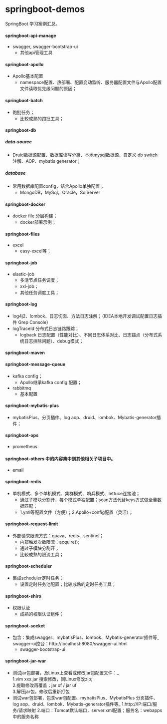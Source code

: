 # springboot-demos
SpringBoot 学习案例汇总。

#### springboot-api-manage
- swagger, swagger-bootstrap-ui
    - 其他api管理工具

#### springboot-apollo 
- Apollo基本配置
    -  namespace配置、热部署、配置变动监听、服务器配置文件与Apollo配置文件读取优先级问题的原因；

#### springboot-batch
- 跑批任务；
    - 比较成熟的跑批工具；

#### springboot-db
##### data-source
- Druid数据源配置、数据库读写分离、本地mysql数据源、自定义 db switch 注解、AOP、mybatis generator；
##### database
- 常用数据库配置config，结合Apollo单独配置；
    - MongoDB，MySql，Oracle，SqlServer

#### springboot-docker
- docker file 分层构建；
    - docker部署示例；

#### springboot-files
- excel
    - easy-excel等；

#### springboot-job
- elastic-job
    - 多活节点任务调度；
    - xxl-job；
    - 其他任务调度工具；

#### springboot-log
- log4j2、lombok、日志切面、方法日志注解；（IDEA本地开发调试配置日志插件 Grep Console）
- logTraceId 分布式日志链路跟踪；
    - logback 日志配置（性能对比）、不同日志体系对比、日志锚点（分布式系统日志排除问题）、debug模式；

#### springboot-maven

#### springboot-message-queue
- kafka config；
    - Apollo继承kafka config 配置；
- rabbitmq
    - 基本配置

#### springboot-mybatis-plus
- mybatisPlus、分页插件、log aop、druid、lombok、Mybatis-generator插件；

#### springboot-ops
- prometheus

#### springboot-others 中的内容集中到其他相关子项目中。
- email

#### springboot-redis
- 单机模式、多个单机模式、集群模式、哨兵模式、lettuce连接池；
    - 通过子模块分割开，每个模式单独配置；scan方法代替keys方式做全量数据匹配；
    - 1.yml等配置文件（方便）；2.Apollo+config配置（灵活）；
    
#### springboot-request-limit 
- 外部请求限流方式：guava、redis、sentinel；
    - 内部触发次数限流：acquire();
    - 通过子模块分割开；
    - 比较成熟的限流工具；

#### springboot-scheduler
- 集成scheduler定时任务；
    - 设置定时任务池配置；比较成熟的定时任务工具；

#### springboot-shiro
- 权限认证
    - 成熟的权限认证组件；

#### springboot-socket
- 包含：集成swagger、mybatisPlus、lombok、Mybatis-generator插件等_ 
    swagger-ui控台：http://localhost:8080/swagger-ui.html
    - swagger-bootstrap-ui





#### springboot-jar-war
- 测试jar包部署，及Linux上查看或修改jar包配置文件：_  
    1.vim xxx.jar 搜索修改，同Linux修改zip;  
    2.提取修改再覆盖；jar xf / jar uf  
    3.解压jar包，修改后重新打包
- 测试war包部署，包含war包配置、mybatisPlus、MybatisPlus 分页插件、log aop、druid、lombok、Mybatis-generator插件等_
    1.http://IP:端口/服务/请求映射
    2.端口：Tomcat默认端口，server.xml配置；服务名：webapps中的服务名称
  






